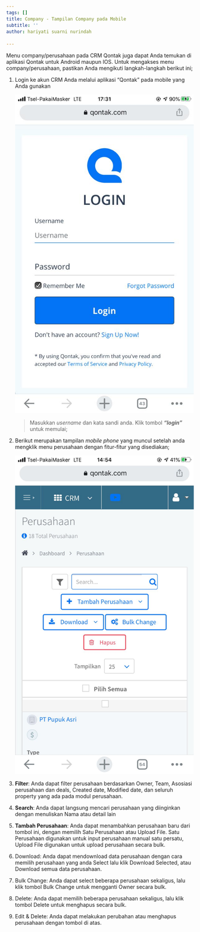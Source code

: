 ```yaml
---
tags: []
title: Company - Tampilan Company pada Mobile
subtitle: ''
author: hariyati suarni nurindah

---
```

Menu company/perusahaan pada CRM Qontak juga dapat Anda temukan di aplikasi Qontak untuk Android maupun IOS. Untuk mengakses menu company/perusahaan, pastikan Anda mengikuti langkah-langkah berikut ini;

1. Login ke akun CRM Anda melalui aplikasi “Qontak” pada mobile yang Anda gunakan

   ![](/uploads/tambahkontak4.jpeg)

   > Masukkan _username_ dan kata sandi anda. Klik tombol **_“login”_** untuk memulai;
2. Berikut merupakan tampilan _mobile phone_ yang muncul setelah anda mengklik menu perusahaan dengan fitur-fitur yang disediakan;

   ![](/uploads/tampilancompanymobile.jpeg)
3. **Filter**: Anda dapat filter perusahaan berdasarkan Owner, Team, Asosiasi perusahaan dan deals, Created date, Modified date, dan seluruh property yang ada pada modul perusahaan.
4. **Search**: Anda dapat langsung mencari perusahaan yang diinginkan dengan menuliskan Nama atau detail lain
5. **Tambah Perusahaan**: Anda dapat menambahkan perusahaan baru dari tombol ini, dengan memilih Satu Perusahaan atau Upload File. Satu Perusahaan digunakan untuk input perusahaan manual satu persatu, Upload File digunakan untuk upload perusahaan secara bulk.
6. Download: Anda dapat mendownload data perusahaan dengan cara memilih perusahaan yang anda Select lalu klik Download Selected, atau Download semua data perusahaan.
7. Bulk Change: Anda dapat select beberapa perusahaan sekaligus, lalu klik tombol Bulk Change untuk mengganti Owner secara bulk.
8. Delete: Anda dapat memilih beberapa perusahaan sekaligus, lalu klik tombol Delete untuk menghapus secara bulk.
9. Edit & Delete: Anda dapat melakukan perubahan atau menghapus perusahaan dengan tombol di atas.